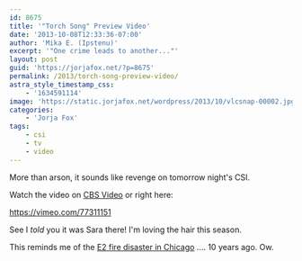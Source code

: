 ```yaml
---
id: 8675
title: '"Torch Song" Preview Video'
date: '2013-10-08T12:33:36-07:00'
author: 'Mika E. (Ipstenu)'
excerpt: '"One crime leads to another..."'
layout: post
guid: 'https://jorjafox.net/?p=8675'
permalink: /2013/torch-song-preview-video/
astra_style_timestamp_css:
    - '1634591114'
image: 'https://static.jorjafox.net/wordpress/2013/10/vlcsnap-00002.jpg'
categories:
    - 'Jorja Fox'
tags:
    - csi
    - tv
    - video
---
```


More than arson, it sounds like revenge on tomorrow night's CSI.

Watch the video on <a href="http://www.cbs.com/shows/csi/video/25D8EFFB-0E66-0A07-4269-853CE56DCB67/csi-torch-song-preview-/">CBS Video</a> or right here:

https://vimeo.com/77311151

See I _told_ you it was Sara there! I'm loving the hair this season.

This reminds me of the <a href="http://en.wikipedia.org/wiki/2003_E2_nightclub_stampede">E2 fire disaster in Chicago</a> .... 10 years ago. Ow.
